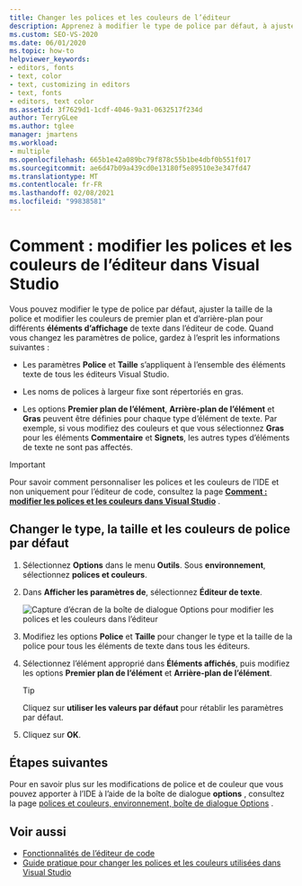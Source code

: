 ```yaml
---
title: Changer les polices et les couleurs de l’éditeur
description: Apprenez à modifier le type de police par défaut, à ajuster la taille de la police et à modifier les couleurs de premier plan et d’arrière-plan pour différents éléments d’affichage de texte dans l’éditeur de code.
ms.custom: SEO-VS-2020
ms.date: 06/01/2020
ms.topic: how-to
helpviewer_keywords:
- editors, fonts
- text, color
- text, customizing in editors
- text, fonts
- editors, text color
ms.assetid: 3f7629d1-1cdf-4046-9a31-0632517f234d
author: TerryGLee
ms.author: tglee
manager: jmartens
ms.workload:
- multiple
ms.openlocfilehash: 665b1e42a089bc79f878c55b1be4dbf0b551f017
ms.sourcegitcommit: ae6d47b09a439cd0e13180f5e89510e3e347fd47
ms.translationtype: MT
ms.contentlocale: fr-FR
ms.lasthandoff: 02/08/2021
ms.locfileid: "99838581"
---
```

# <a name="how-to-change-fonts-and-colors-for-the-editor-in-visual-studio"></a>Comment : modifier les polices et les couleurs de l’éditeur dans Visual Studio

Vous pouvez modifier le type de police par défaut, ajuster la taille de la police et modifier les couleurs de premier plan et d’arrière-plan pour différents **éléments d’affichage** de texte dans l’éditeur de code. Quand vous changez les paramètres de police, gardez à l’esprit les informations suivantes :

- Les paramètres **Police** et **Taille** s’appliquent à l’ensemble des éléments texte de tous les éditeurs Visual Studio.

- Les noms de polices à largeur fixe sont répertoriés en gras.

- Les options **Premier plan de l’élément**, **Arrière-plan de l’élément** et **Gras** peuvent être définies pour chaque type d’élément de texte. Par exemple, si vous modifiez des couleurs et que vous sélectionnez **Gras** pour les éléments **Commentaire** et **Signets**, les autres types d’éléments de texte ne sont pas affectés.

> [!IMPORTANT]
> Pour savoir comment personnaliser les polices et les couleurs de l’IDE et non uniquement pour l’éditeur de code, consultez la page **[Comment : modifier les polices et les couleurs dans Visual Studio](../../ide/how-to-change-fonts-and-colors-in-visual-studio.md)** .

## <a name="change-the-default-font-face-size-and-colors"></a>Changer le type, la taille et les couleurs de police par défaut

1. Sélectionnez **Options** dans le menu **Outils**. Sous **environnement**, sélectionnez **polices et couleurs**.

1. Dans **Afficher les paramètres de**, sélectionnez **Éditeur de texte**.

   ![Capture d’écran de la boîte de dialogue Options pour modifier les polices et les couleurs dans l’éditeur](../../ide/media/fonts-colors-text-editor.png "Capture d’écran de la boîte de dialogue Options pour modifier les polices et les couleurs de l’éditeur")

1. Modifiez les options **Police** et **Taille** pour changer le type et la taille de la police pour tous les éléments de texte dans tous les éditeurs.

1. Sélectionnez l’élément approprié dans **Éléments affichés**, puis modifiez les options **Premier plan de l’élément** et **Arrière-plan de l’élément**.

    > [!TIP]
    > Cliquez sur **utiliser les valeurs par défaut** pour rétablir les paramètres par défaut.

1. Cliquez sur **OK**.

## <a name="next-steps"></a>Étapes suivantes

Pour en savoir plus sur les modifications de police et de couleur que vous pouvez apporter à l’IDE à l’aide de la boîte de dialogue **options** , consultez la page [polices et couleurs, environnement, boîte de dialogue Options](../../ide/reference/fonts-and-colors-environment-options-dialog-box.md) .

## <a name="see-also"></a>Voir aussi

- [Fonctionnalités de l’éditeur de code](../../ide/writing-code-in-the-code-and-text-editor.md)
- [Guide pratique pour changer les polices et les couleurs utilisées dans Visual Studio](../../ide/how-to-change-fonts-and-colors-in-visual-studio.md)

